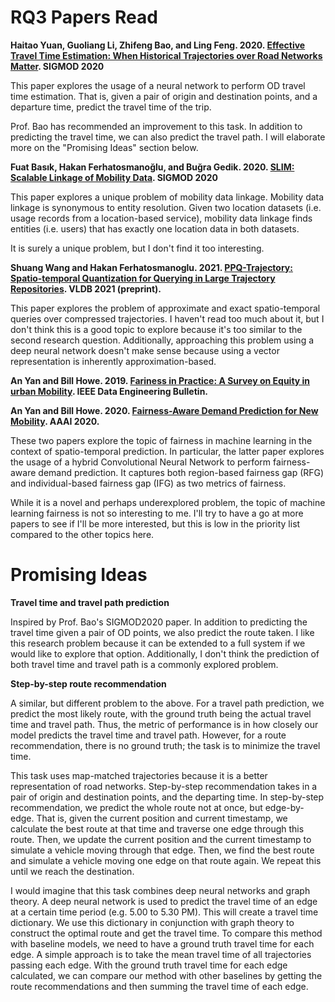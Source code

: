 # RQ3 Papers Read 

**Haitao Yuan, Guoliang Li, Zhifeng Bao, and Ling Feng. 2020. [Effective Travel Time Estimation: When Historical Trajectories over Road Networks Matter](https://baozhifeng.net/papers/sigmod20-deepod.pdf). SIGMOD 2020**

This paper explores the usage of a neural network to perform OD travel time estimation. That is, given a pair of origin and destination points, and a departure time, predict the travel time of the trip. 

Prof. Bao has recommended an improvement to this task. In addition to predicting the travel time, we can also predict the travel path. I will elaborate more on the "Promising Ideas" section below. 

**Fuat Basık, Hakan Ferhatosmanoğlu, and Buğra Gedik. 2020. [SLIM: Scalable Linkage of Mobility Data](https://dl.acm.org/doi/10.1145/3318464.3389761). SIGMOD 2020**

This paper explores a unique problem of mobility data linkage. Mobility data linkage is synonymous to entity resolution. Given two location datasets (i.e. usage records from a location-based service), mobility data linkage finds entities (i.e. users) that has exactly one location data in both datasets. 

It is surely a unique problem, but I don't find it too interesting. 

**Shuang Wang and Hakan Ferhatosmanoglu. 2021. [PPQ-Trajectory: Spatio-temporal Quantization for Querying in Large Trajectory Repositories](http://vldb.org/pvldb/vol14/p215-wang.pdf). VLDB 2021 (preprint).**

This paper explores the problem of approximate and exact spatio-temporal queries over compressed trajectories. I haven't read too much about it, but I don't think this is a good topic to explore because it's too similar to the second research question. Additionally, approaching this problem using a deep neural network doesn't make sense because using a vector representation is inherently approximation-based. 

**An Yan and Bill Howe. 2019. [Fariness in Practice: A Survey on Equity in urban Mobility](http://sites.computer.org/debull/A19sept/p49.pdf). IEEE Data Engineering Bulletin.**

**An Yan and Bill Howe. 2020. [Fairness-Aware Demand Prediction for New Mobility](https://ojs.aaai.org//index.php/AAAI/article/view/5458). AAAI 2020.**

These two papers explore the topic of fairness in machine learning in the context of spatio-temporal prediction. In particular, the latter paper explores the usage of a hybrid Convolutional Neural Network to perform fairness-aware demand prediction. It captures both region-based fairness gap (RFG) and individual-based fairness gap (IFG) as two metrics of fairness. 

While it is a novel and perhaps underexplored problem, the topic of machine learning fairness is not so interesting to me. I'll try to have a go at more papers to see if I'll be more interested, but this is low in the priority list compared to the other topics here. 

# Promising Ideas

**Travel time and travel path prediction**

Inspired by Prof. Bao's SIGMOD2020 paper. In addition to predicting the travel time given a pair of OD points, we also predict the route taken. I like this research problem because it can be extended to a full system if we would like to explore that option. Additionally, I don't think the prediction of both travel time and travel path is a commonly explored problem. 

**Step-by-step route recommendation** 

A similar, but different problem to the above. For a travel path prediction, we predict the most likely route, with the ground truth being the actual travel time and travel path. Thus, the metric of performance is in how closely our model predicts the travel time and travel path. However, for a route recommendation, there is no ground truth; the task is to minimize the travel time. 

This task uses map-matched trajectories because it is a better representation of road networks. Step-by-step recommendation takes in a pair of origin and destination points, and the departing time. In step-by-step recommendation, we predict the whole route not at once, but edge-by-edge. That is, given the current position and current timestamp, we calculate the best route at that time and traverse one edge through this route. Then, we update the current position and the current timestamp to simulate a vehicle moving through that edge. Then, we find the best route and simulate a vehicle moving one edge on that route again. We repeat this until we reach the destination. 

I would imagine that this task combines deep neural networks and graph theory. A deep neural network is used to predict the travel time of an edge at a certain time period (e.g. 5.00 to 5.30 PM). This will create a travel time dictionary. We use this dictionary in conjunction with graph theory to construct the optimal route and get the travel time. To compare this method with baseline models, we need to have a ground truth travel time for each edge. A simple approach is to take the mean travel time of all trajectories passing each edge. With the ground truth travel time for each edge calculated, we can compare our method with other baselines by getting the route recommendations and then summing the travel time of each edge. 

